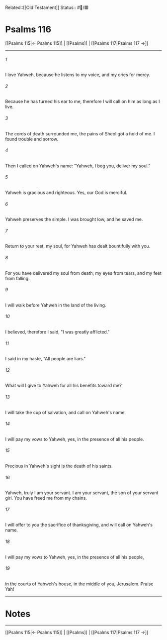 Related::[[Old Testament]]
Status:: #📖/🟥
# Psalms 116

[[Psalms 115|← Psalms 115]] | [[Psalms]] | [[Psalms 117|Psalms 117 →]]
***



###### 1 
I love Yahweh, because he listens to my voice, and my cries for mercy. 

###### 2 
Because he has turned his ear to me, therefore I will call on him as long as I live. 

###### 3 
The cords of death surrounded me, the pains of Sheol got a hold of me. I found trouble and sorrow. 

###### 4 
Then I called on Yahweh's name: "Yahweh, I beg you, deliver my soul." 

###### 5 
Yahweh is gracious and righteous. Yes, our God is merciful. 

###### 6 
Yahweh preserves the simple. I was brought low, and he saved me. 

###### 7 
Return to your rest, my soul, for Yahweh has dealt bountifully with you. 

###### 8 
For you have delivered my soul from death, my eyes from tears, and my feet from falling. 

###### 9 
I will walk before Yahweh in the land of the living. 

###### 10 
I believed, therefore I said, "I was greatly afflicted." 

###### 11 
I said in my haste, "All people are liars." 

###### 12 
What will I give to Yahweh for all his benefits toward me? 

###### 13 
I will take the cup of salvation, and call on Yahweh's name. 

###### 14 
I will pay my vows to Yahweh, yes, in the presence of all his people. 

###### 15 
Precious in Yahweh's sight is the death of his saints. 

###### 16 
Yahweh, truly I am your servant. I am your servant, the son of your servant girl. You have freed me from my chains. 

###### 17 
I will offer to you the sacrifice of thanksgiving, and will call on Yahweh's name. 

###### 18 
I will pay my vows to Yahweh, yes, in the presence of all his people, 

###### 19 
in the courts of Yahweh's house, in the middle of you, Jerusalem. Praise Yah!

---
# Notes


***
[[Psalms 115|← Psalms 115]] | [[Psalms]] | [[Psalms 117|Psalms 117 →]]
